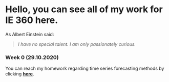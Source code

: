 # Hello, you can see all of my work for IE 360 here.

As Albert Einstein said:

> *I have no special talent.*
> *I am only passionately curious.*

### Week 0 (29.10.2020)
You can reach my homework regarding time series forecasting methods by clicking [**here**](Files/example_homework_0.html).
